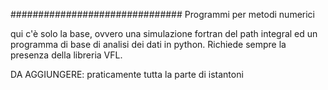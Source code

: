 ###############################
Programmi per metodi numerici

qui c'è solo la base, ovvero una simulazione fortran del path integral ed un programma di base di analisi dei dati in python. 
Richiede sempre la presenza della libreria VFL.

DA AGGIUNGERE:
praticamente tutta la parte di istantoni
